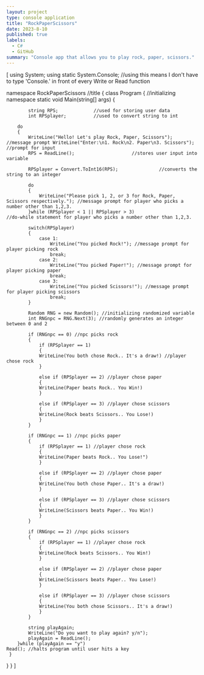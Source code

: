 ```yaml
---
layout: project
type: console application
title: "RockPaperScissors"
date: 2023-8-10
published: true
labels:
  - C#
  - GitHub
summary: "Console app that allows you to play rock, paper, scissors."
---
```


[
using System;
using static System.Console; //using this means I don't have to type 'Console.' in front of every Write or Read function

namespace RockPaperScissors
//title
{
class Program
	{ //initializing namespace
		static void Main(string[] args)
		{
			
			string RPS;             //used for storing user data
			int RPSplayer;          //used to convert string to int

		do
		{
			WriteLine("Hello! Let's play Rock, Paper, Scissors"); //message prompt WriteLine("Enter:\n1. Rock\n2. Paper\n3. Scissors"); //prompt for input 
			RPS = ReadLine();				      //stores user input into variable
			
			RPSplayer = Convert.ToInt16(RPS);               //converts the string to an integer

			do
			{
				WriteLine("Please pick 1, 2, or 3 for Rock, Paper, Scissors respectively."); //message prompt for player who picks a number other than 1,2,3.
			}while (RPSplayer < 1 || RPSplayer > 3) 					     //do-while statement for player who picks a number other than 1,2,3. 
			
			switch(RPSplayer)
			{
				case 1:
					WriteLine("You picked Rock!"); //message prompt for player picking rock 
					break;
				case 2:
					WriteLine("You picked Paper!"); //message prompt for player picking paper
					break;
				case 3:
					WriteLine("You picked Scissors!"); //message prompt for player picking scissors
					break;
			}

			Random RNG = new Random(); //initializing randomized variable
			int RNGnpc = RNG.Next(3); //randomly generates an integer between 0 and 2

			if (RNGnpc == 0) //npc picks rock
			{
				if (RPSplayer == 1)
				{
				WriteLine(You both chose Rock.. It's a draw!) //player chose rock
				}
				
				else if (RPSplayer == 2) //player chose paper
				{
				WriteLine(Paper beats Rock.. You Win!)
				}
				
				else if (RPSplayer == 3) //player chose scissors
				{
				WriteLine(Rock beats Scissors.. You Lose!)
				}
			}
			
			if (RNGnpc == 1) //npc picks paper
			{
				if (RPSplayer == 1) //player chose rock
				{
				WriteLine(Paper beats Rock.. You Lose!")
				}
				
				else if (RPSplayer == 2) //player chose paper
				{
				WriteLine(You both chose Paper.. It's a draw!)
				}
				
				else if (RPSplayer == 3) //player chose scissors
				{
				WriteLine(Scissors beats Paper.. You Win!)
				}
			}
			
			if (RNGnpc == 2) //npc picks scissors
			{
				if (RPSplayer == 1) //player chose rock
				{
				WriteLine(Rock beats Scissors.. You Win!)
				}
				
				else if (RPSplayer == 2) //player chose paper
				{
				WriteLine(Scissors beats Paper.. You Lose!)
				}
				
				else if (RPSplayer == 3) //player chose scissors
				{
				WriteLine(You both chose Scissors.. It's a draw!)
				}
			}
			
			string playAgain;
			WriteLine("Do you want to play again? y/n");
			playAgain = ReadLine();
		}while (playAgain == "y")
	Read(); //halts program until user hits a key
     }
   }
}
]
